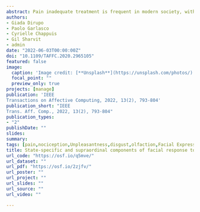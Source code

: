 ```yaml
---
abstract: Pain inadequate treatment is frequent in modern society, with major medical, ethical, and financial implications. In many healthcare environments, pain is quantified prevalently through subjective measures, such as self-reports from patients or health care providers' personal experience. Recently, automatic diagnostic tools have been developed to detect and quantify pain more "objectively" from facial expressions. However, it is still unclear if these approaches can distinguish pain from other aversive (but painless) states. In the present study, we analyzed the facial responses from a database of video-recorded facial reactions evoked by comparably-upleasant painful and disgusting stimuli. We modeled this information as function of subjective unpleasantness, as well as the specific state evoked by the stimuli (pain vs. disgust). Results show that a machine learning algorithm could predict subjective pain unpleasantness from facial information, but mistakenly detected unpleasant disgust, especially in those models relying in great extent on the brow lowerer. Importantly, pain and disgust could be disentangled using an ad hoc algorithm that rely on combined information from the eyes and the mouth. Overall, the facial expression of pain contains both specific and unpleasantness-related information shared with disgust. Automatic diagnostic tools should be guided to account for this confounding effect.
authors:
- Giada Dirupo
- Paolo Garlasco
- Cyrielle Chappuis
- Gil Sharvit
- admin
date: "2022-06-03T00:00:00Z"
doi: "10.1109/TAFFC.2020.2965105"
featured: false
image: 
  caption: 'Image credit: [**Unsplash**](https://unsplash.com/photos/)'
  focal_point: ""
  preview_only: true
projects: [manage]
publication: 'IEEE
Transactions on Affective Computing, 2022, 13(2), 793-804'
publication_short: "IEEE
Trans. Aff. Comp., 2022, 13(2), 793-804"
publication_types:
- "2"
publishDate: ""
slides: 
summary:
tags: [pain,nociception,Unpleasantness,disgust,olfaction,Facial Expressions,emotion expression,MVPA]
title: State-specific and supraordinal components of facial response to pain
url_code: "https://osf.io/q5mve/"
url_dataset: ""
url_pdf: "https://osf.io/2zjfv/"
url_poster: ""
url_project: ""
url_slides: ""
url_source: ""
url_video: ""

---
```

